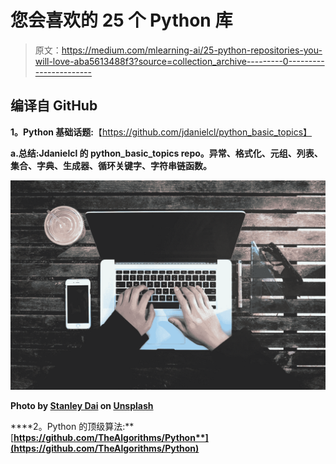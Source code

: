 # 您会喜欢的 25 个 Python 库

> 原文：<https://medium.com/mlearning-ai/25-python-repositories-you-will-love-aba5613488f3?source=collection_archive---------0----------------------->

## **编译自 GitHub**

**1。Python 基础话题:**【https://github.com/jdanielcl/python_basic_topics】

**a.总结:Jdanielcl 的 python_basic_topics repo。异常、格式化、元组、列表、集合、字典、生成器、循环关键字、字符串链函数。**

**![](img/20278173d6e71751560e9ec8a68814a5.png)**

**Photo by [Stanley Dai](https://unsplash.com/@stanleydai?utm_source=medium&utm_medium=referral) on [Unsplash](https://unsplash.com?utm_source=medium&utm_medium=referral)**

****2。Python 的顶级算法:**[**https://github.com/TheAlgorithms/Python**](https://github.com/TheAlgorithms/Python)**